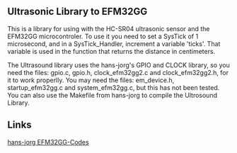 ## Ultrasonic Library to EFM32GG

This is a library for using with the HC-SR04 ultrasonic sensor and the EFM32GG microcontroler. To use it you need to set a SysTick of 1 microsecond, and in a SysTick_Handler, increment a variable 'ticks'. That variable is used in the function that returns the distance in centimeters.

The Ultrasound library uses the hans-jorg's GPIO and CLOCK library, so you need the files: gpio.c, gpio.h, clock_efm32gg2.c and clock_efm32gg2.h, for it to work properlly. You may need the files: em_device.h, startup_efm32gg.c and system_efm32gg.c, but this has not been tested. You can also use the Makefile from hans-jorg to compile the Ultrosound Library.

## Links

[hans-jorg EFM32GG-Codes](https://github.com/hans-jorg/efm32gg-stk3700-gcc-cmsis)